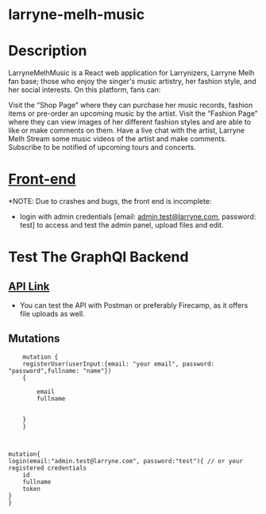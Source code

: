 # larryne-melh-music

# Description
LarryneMelhMusic is a React web application for Larrynizers, Larryne Melh fan base; those who enjoy the singer's music artistry, her fashion style, and her social interests. On this platform, fans can:

Visit the “Shop Page” where they can purchase her music records, fashion
items or pre-order an upcoming music by the artist.
Visit the “Fashion Page” where they can view images of her different
fashion styles and are able to like or make comments on them.
Have a live chat with the artist, Larryne Melh
Stream some music videos of the artist and make comments.
Subscribe to be notified of upcoming tours and concerts.

# [Front-end](https://tamanji.jelastic.metropolia.fi/)
 *NOTE:  Due to crashes and bugs, the front end is incomplete: 
   - login with admin credentials [email: admin.test@larryne.com, password: test] to access and test the admin panel, upload files and edit.

# Test The GraphQl Backend
## [API Link](https://tamanji.jelastic.metropolia.fi/graphql)

* You can test the API with Postman or preferably Firecamp, as it offers file uploads as well.
## Mutations
        mutation {
        registerUser(userInput:{email: "your email", password: "password",fullname: "name"})
        {
            
            email
            fullname
            
        
        }
        }

        

    mutation{
    login(email:"admin.test@larryne.com", password:"test"){ // or your registered credentials
        id
        fullname
        token
    }
    }
